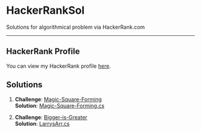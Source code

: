 # HackerRankSol
Solutions for algorithmical problem via HackerRank.com

---

## HackerRank Profile
You can view my HackerRank profile [here](https://www.hackerrank.com/profile/barak_finkel1).

## Solutions

1. **Challenge**: [Magic-Square-Forming](https://www.hackerrank.com/challenges/magic-square-forming/problem)  
   **Solution**:  [Magic-Square-Forming.cs](https://github.com/BarakFinkel/HackerRankSol/blob/main/Magic-Square-Forming.cs)

2. **Challenge**: [Bigger-is-Greater](https://www.hackerrank.com/challenges/bigger-is-greater/problem)  
   **Solution**:  [LarrysArr.cs](https://github.com/BarakFinkel/HackerRankSol/blob/main/Bigger-is-Greater.cs)
